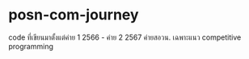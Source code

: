 # posn-com-journey
code ที่เขียนมาตั้งแต่ค่าย 1 2566 - ค่าย 2 2567 ค่ายสอวน. เฉพาะแนว competitive programming
